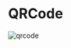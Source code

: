 # QRCode
![qrcode](https://github.com/EikDEV/Python_QRCode/assets/95192284/d2144000-f908-4388-9237-4f0801f86d9a)
